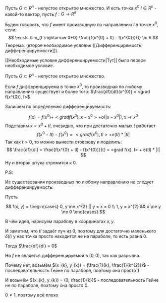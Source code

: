 Пусть $G \subset R^{n}$ - непустое открытое множество. И есть точка $x^{0}$
$l \in R^{n}$ - какой-то вектор, пусть $f: G \rightarrow R^{n}$

Будем говорить, что $f$ имеет производную по направлению $l$ в точке $x^{0}$, если:
$$
\exists \lim_{t \rightarrow 0+0} \frac{f(x^{0} + tl) - f(x^{0})}{t} \in R
$$
Теорема. (второе необходимое условие [[Дифференциремость|дифференцируемости]]).

[[Необходимые условие дифференцируемости|Тут]] было первое необходимое условие.

Пусть $G \subset R^{n}$ - непустое открытое множество.

Если $f$ дифференцируема в точке $x^{0}$, то производная по любому направлению существует и более того: $\frac{df}{dl}(x^{0}) = <grad f(x^{0}), l>$

Запишем по определению дифференцируемость:

$$
f(x) = f(x^{0}) + <grad f(x^{0}), x - x^{0}> + o(|x - x^{0}|), x \rightarrow x^{0}
$$
Подставим $x = x^{0} + tl$, очевидно, что при достаточно малых $t$ работает
$$
f(x^{0} - lt) - f(x^{0}) = <grad f(x^{0}), tl> + e(tl) * |tl|
$$
Так как $t > 0$, то можно вынести отовсюду и поделить:
$$
\frac{df}{dl} = \frac{f(x^{0} + tl) - f(x^{0})}{t} = <grad f(x), l> + e(tl) * |l|
$$
Ну и вторая штука стремится к 0.

P.S:

Из существования производных по любому направлению не следует дифференцируемость:

Пусть

$$
f(x, y) = \begin{cases}
0, y \ne x^{2} || y = x = 0 \\
1, y = x^{2} && x \ne y \ne 0
\end{cases}
$$

В чём идея, нарисуем параболу в координатах $x, y$.

И заметим, что $tl$ задаёт луч из 0, поэтому для достаточно маленького $\delta(l)$ у нас точка просто находится не на параболе, то есть равна 0.

Тогда $\frac{df}{dl} = 0$

Но $f$ не является дифференцируемой в $(0, 0)$, так как разрывна.

Почему нет, возьмём $(x_{k}, y_{k}) = (\frac{1}{k}, \frac{1}{k^{2}})$ - последовательность Гейне по параболе, поэтому она просто 1

И возьмём $(x_{k}, y_{k}) = (0, \frac{1}{k})$ - последовательность Гейне не по параболе, поэтому она просто 0.

$0 \ne 1$, поэтому всё плохо
	